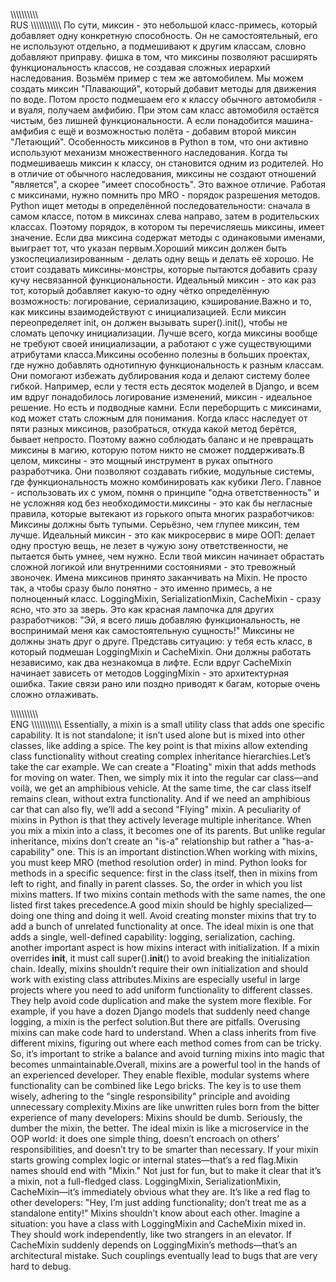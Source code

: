 \\\\\\\\\\\\\\\\\\\\\
RUS
\\\\\\\\\\\\\\\\\\\\\\
По сути, миксин - это небольшой класс-примесь, который добавляет одну конкретную способность. Он не самостоятельный, его не используют отдельно, а подмешивают к другим классам, словно добавляют приправу. фишка в том, что миксины позволяют расширять функциональность классов, не создавая сложных иерархий наследования.
Возьмём пример с тем же автомобилем. Мы можем создать миксин "Плавающий", который добавит методы для движения по воде. Потом просто подмешаем его к классу обычного автомобиля - и вуаля, получаем амфибию. При этом сам класс автомобиля остаётся чистым, без лишней функциональности. А если понадобится машина-амфибия с ещё и возможностью полёта - добавим второй миксин "Летающий".
Особенность миксинов в Python в том, что они активно используют механизм множественного наследования. Когда ты подмешиваешь миксин к классу, он становится одним из родителей. Но в отличие от обычного наследования, миксины не создают отношений "является", а скорее "имеет способность". Это важное отличие.
Работая с миксинами, нужно помнить про MRO - порядок разрешения методов. Python ищет методы в определённой последовательности: сначала в самом классе, потом в миксинах слева направо, затем в родительских классах. Поэтому порядок, в котором ты перечисляешь миксины, имеет значение. Если два миксина содержат методы с одинаковыми именами, выиграет тот, что указан первым.Хороший миксин должен быть узкоспециализированным - делать одну вещь и делать её хорошо. Не стоит создавать миксины-монстры, которые пытаются добавить сразу кучу несвязанной функциональности. Идеальный миксин - это как раз тот, который добавляет какую-то одну чётко определённую возможность: логирование, сериализацию, кэширование.Важно и то, как миксины взаимодействуют с инициализацией. Если миксин переопределяет init, он должен вызывать super().init(), чтобы не сломать цепочку инициализации. Лучше всего, когда миксины вообще не требуют своей инициализации, а работают с уже существующими атрибутами класса.Миксины особенно полезны в больших проектах, где нужно добавлять однотипную функциональность к разным классам. Они помогают избежать дублирования кода и делают систему более гибкой. Например, если у тестя есть десяток моделей в Django, и всем им вдруг понадобилось логирование изменений, миксин - идеальное решение.
Но есть и подводные камни. Если переборщить с миксинами, код может стать сложным для понимания. Когда класс наследует от пяти разных миксинов, разобраться, откуда какой метод берётся, бывает непросто. Поэтому важно соблюдать баланс и не превращать миксины в магию, которую потом никто не сможет поддерживать.В целом, миксины - это мощный инструмент в руках опытного разработчика. Они позволяют создавать гибкие, модульные системы, где функциональность можно комбинировать как кубики Лего. Главное - использовать их с умом, помня о принципе "одна ответственность" и не усложняя код без необходимости.миксины - это как бы негласные правила, которые вытекают из горького опыта многих разработчиков:
Миксины должны быть тупыми. Серьёзно, чем глупее миксин, тем лучше. Идеальный миксин - это как микросервис в мире ООП: делает одну простую вещь, не лезет в чужую зону ответственности, не пытается быть умнее, чем нужно. Если твой миксин начинает обрастать сложной логикой или внутренними состояниями - это тревожный звоночек.
Имена миксинов принято заканчивать на Mixin. Не просто так, а чтобы сразу было понятно - это именно примесь, а не полноценный класс. LoggingMixin, SerializationMixin, CacheMixin - сразу ясно, что это за зверь. Это как красная лампочка для других разработчиков: "Эй, я всего лишь добавляю функциональность, не воспринимай меня как самостоятельную сущность!" Миксины не должны знать друг о друге. Представь ситуацию: у тебя есть класс, в который подмешан LoggingMixin и CacheMixin. Они должны работать независимо, как два незнакомца в лифте. Если вдруг CacheMixin начинает зависеть от методов LoggingMixin - это архитектурная ошибка. Такие связи рано или поздно приводят к багам, которые очень сложно отлаживать.


\\\\\\\\\\\\\\\\\\\\\
ENG
\\\\\\\\\\\\\\\\\\\\\\
Essentially, a mixin is a small utility class that adds one specific capability. It is not standalone; it isn’t used alone but is mixed into other classes, like adding a spice. The key point is that mixins allow extending class functionality without creating complex inheritance hierarchies.Let’s take the car example. We can create a "Floating" mixin that adds methods for moving on water. Then, we simply mix it into the regular car class—and voilà, we get an amphibious vehicle. At the same time, the car class itself remains clean, without extra functionality. And if we need an amphibious car that can also fly, we’ll add a second "Flying" mixin.
A peculiarity of mixins in Python is that they actively leverage multiple inheritance. When you mix a mixin into a class, it becomes one of its parents. But unlike regular inheritance, mixins don’t create an "is-a" relationship but rather a "has-a-capability" one. This is an important distinction.When working with mixins, you must keep MRO (method resolution order) in mind. Python looks for methods in a specific sequence: first in the class itself, then in mixins from left to right, and finally in parent classes. So, the order in which you list mixins matters. If two mixins contain methods with the same names, the one listed first takes precedence.A good mixin should be highly specialized—doing one thing and doing it well. Avoid creating monster mixins that try to add a bunch of unrelated functionality at once. The ideal mixin is one that adds a single, well-defined capability: logging, serialization, caching.
another important aspect is how mixins interact with initialization. If a mixin overrides __init__, it must call super().__init__() to avoid breaking the initialization chain. Ideally, mixins shouldn’t require their own initialization and should work with existing class attributes.Mixins are especially useful in large projects where you need to add uniform functionality to different classes. They help avoid code duplication and make the system more flexible. For example, if you have a dozen Django models that suddenly need change logging, a mixin is the perfect solution.But there are pitfalls. Overusing mixins can make code hard to understand. When a class inherits from five different mixins, figuring out where each method comes from can be tricky. So, it’s important to strike a balance and avoid turning mixins into magic that becomes unmaintainable.Overall, mixins are a powerful tool in the hands of an experienced developer. They enable flexible, modular systems where functionality can be combined like Lego bricks. The key is to use them wisely, adhering to the "single responsibility" principle and avoiding unnecessary complexity.Mixins are like unwritten rules born from the bitter experience of many developers:
Mixins should be dumb. Seriously, the dumber the mixin, the better. The ideal mixin is like a microservice in the OOP world: it does one simple thing, doesn’t encroach on others’ responsibilities, and doesn’t try to be smarter than necessary. If your mixin starts growing complex logic or internal states—that’s a red flag.Mixin names should end with "Mixin." Not just for fun, but to make it clear that it’s a mixin, not a full-fledged class. LoggingMixin, SerializationMixin, CacheMixin—it’s immediately obvious what they are. It’s like a red flag to other developers: "Hey, I’m just adding functionality; don’t treat me as a standalone entity!" Mixins shouldn’t know about each other. Imagine a situation: you have a class with LoggingMixin and CacheMixin mixed in. They should work independently, like two strangers in an elevator. If CacheMixin suddenly depends on LoggingMixin’s methods—that’s an architectural mistake. Such couplings eventually lead to bugs that are very hard to debug.